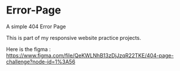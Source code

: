 # Error-Page
A simple 404 Error Page

This is part of my responsive website practice projects.

Here is the figma : https://www.figma.com/file/QeKWLNhB13zDjJzqR22TKE/404-page-challenge?node-id=1%3A56
